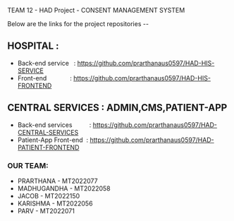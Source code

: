 TEAM 12 - HAD Project - CONSENT MANAGEMENT SYSTEM

Below are the links for the project repositories -- 
## HOSPITAL :
* Back-end service	&ensp;: https://github.com/prarthanaus0597/HAD-HIS-SERVICE
* Front-end		&emsp;&emsp;&emsp;&ensp;: https://github.com/prarthanaus0597/HAD-HIS-FRONTEND
	
## CENTRAL SERVICES : ADMIN,CMS,PATIENT-APP
* Back-end services	&ensp;&emsp;&emsp;: https://github.com/prarthanaus0597/HAD-CENTRAL-SERVICES
* Patient-App Front-end	&nbsp;: https://github.com/prarthanaus0597/HAD-PATIENT-FRONTEND

### OUR TEAM:
* PRARTHANA	- MT2022077 
* MADHUGANDHA	- MT2022058
* JACOB		- MT2022150
* KARISHMA	- MT2022056
* PARV		- MT2022071
